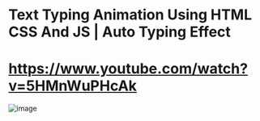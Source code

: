 # Text Typing Animation Using HTML CSS And JS | Auto Typing Effect
# https://www.youtube.com/watch?v=5HMnWuPHcAk

![image](https://user-images.githubusercontent.com/82302787/177383159-4744f9d8-29ce-4fc6-802b-c55fcb040606.png)
